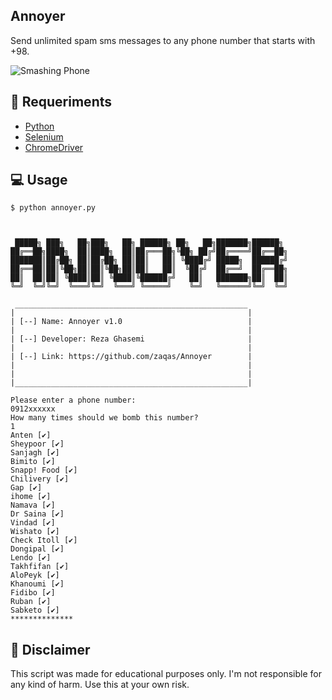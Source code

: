 Annoyer
----

Send unlimited spam sms messages to any phone number that starts with +98.

![Smashing Phone](https://m0.joe.co.uk/wp-content/uploads/2016/04/02120051/iphonesmash.gif)

## 🔧 Requeriments
- [Python](https://www.python.org/)
- [Selenium](https://requests.readthedocs.io/)
- [ChromeDriver](https://chromedriver.chromium.org/)


## 💻 Usage

```	
$ python annoyer.py 



 █████╗ ███╗   ██╗███╗   ██╗ ██████╗ ██╗   ██╗███████╗██████╗ 
██╔══██╗████╗  ██║████╗  ██║██╔═══██╗╚██╗ ██╔╝██╔════╝██╔══██╗
███████║██╔██╗ ██║██╔██╗ ██║██║   ██║ ╚████╔╝ █████╗  ██████╔╝
██╔══██║██║╚██╗██║██║╚██╗██║██║   ██║  ╚██╔╝  ██╔══╝  ██╔══██╗
██║  ██║██║ ╚████║██║ ╚████║╚██████╔╝   ██║   ███████╗██║  ██║
╚═╝  ╚═╝╚═╝  ╚═══╝╚═╝  ╚═══╝ ╚═════╝    ╚═╝   ╚══════╝╚═╝  ╚═╝
                                                              
 ____________________________________________________
|                                                    |
| [--] Name: Annoyer v1.0                            |
|                                                    |
| [--] Developer: Reza Ghasemi                       |
|                                                    |
| [--] Link: https://github.com/zaqas/Annoyer        |
|                                                    |
|                                                    |
|____________________________________________________|

Please enter a phone number:
0912xxxxxx
How many times should we bomb this number?
1
Anten [✔]
Sheypoor [✔]
Sanjagh [✔]
Bimito [✔]
Snapp! Food [✔]
Chilivery [✔]
Gap [✔]
ihome [✔]
Namava [✔]
Dr Saina [✔]
Vindad [✔]
Wishato [✔]
Check Itoll [✔]
Dongipal [✔]
Lendo [✔]
Takhfifan [✔]
AloPeyk [✔]
Khanoumi [✔]
Fidibo [✔]
Ruban [✔]
Sabketo [✔]
**************

```


## 📢 Disclaimer
This script was made for educational purposes only. I'm not responsible for any kind of harm. Use this at your own risk.
